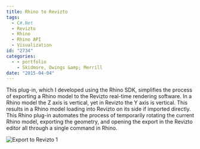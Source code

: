 ```yaml
---
title: Rhino to Revizto
tags:
  - C#.Net
  - Revizto
  - Rhino
  - Rhino API
  - Visualization
id: "2734"
categories:
  - - portfolio
    - Skidmore, Owings &amp; Merrill
date: "2015-04-04"
---
```


This plug-in, which I developed using the Rhino SDK, simplifies the process of exporting a Rhino model to the Revizto real-time rendering software. In a Rhino model the Z axis is vertical, yet in Revizto the Y axis is vertical. This results in a Rhino model loading into Revizto on its side if imported directly. This Rhino plug-in automates the process of temporarily rotating the current Rhino model, exporting the geometry, and opening the export in the Revizto editor all through a single command in Rhino.

![Export to Revizto 1](Export-to-Revizto-1.png)
